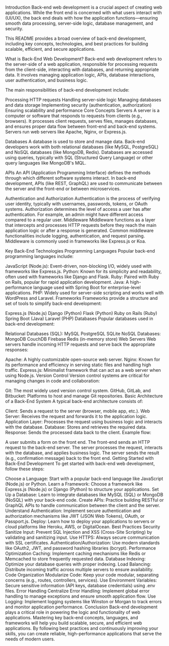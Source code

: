 Introduction
Back-end web development is a crucial aspect of creating web applications. While the front end is concerned with what users interact with (UI/UX), the back end deals with how the application functions—ensuring smooth data processing, server-side logic, database management, and security.

This README provides a broad overview of back-end development, including key concepts, technologies, and best practices for building scalable, efficient, and secure applications.

What is Back-End Web Development?
Back-end web development refers to the server-side of a web application, responsible for processing requests from the client-side, interacting with databases, and returning appropriate data. It involves managing application logic, APIs, database interactions, user authentication, and business logic.

The main responsibilities of back-end development include:

Processing HTTP requests
Handling server-side logic
Managing databases and data storage
Implementing security (authentication, authorization)
Ensuring scalability and performance
Core Concepts
Servers
A server is a computer or software that responds to requests from clients (e.g., browsers). It processes client requests, serves files, manages databases, and ensures proper data flow between front-end and back-end systems. Servers run web servers like Apache, Nginx, or Express.js.

Databases
A database is used to store and manage data. Back-end developers work with both relational databases (like MySQL, PostgreSQL) and NoSQL databases (like MongoDB, Redis). Databases are accessed using queries, typically with SQL (Structured Query Language) or other query languages like MongoDB's MQL.

APIs
An API (Application Programming Interface) defines the methods through which different software systems interact. In back-end development, APIs (like REST, GraphQL) are used to communicate between the server and the front-end or between microservices.

Authentication and Authorization
Authentication is the process of verifying user identity, typically with usernames, passwords, tokens, or OAuth systems.
Authorization determines the level of access a user has after authentication. For example, an admin might have different access compared to a regular user.
Middleware
Middleware functions as a layer that intercepts and processes HTTP requests before they reach the main application logic or after a response is generated. Common middleware functionalities include logging, authentication, and request parsing. Middleware is commonly used in frameworks like Express.js or Koa.

Key Back-End Technologies
Programming Languages
Popular back-end programming languages include:

JavaScript (Node.js): Event-driven, non-blocking I/O, widely used with frameworks like Express.js.
Python: Known for its simplicity and readability, often used with frameworks like Django and Flask.
Ruby: Paired with Ruby on Rails, popular for rapid application development.
Java: A high-performance language used with Spring Boot for enterprise-level applications.
PHP: Widely used for server-side scripting and works well with WordPress and Laravel.
Frameworks
Frameworks provide a structure and set of tools to simplify back-end development:

Express.js (Node.js)
Django (Python)
Flask (Python)
Ruby on Rails (Ruby)
Spring Boot (Java)
Laravel (PHP)
Databases
Popular databases used in back-end development:

Relational Databases (SQL):
MySQL
PostgreSQL
SQLite
NoSQL Databases:
MongoDB
CouchDB
Firebase
Redis (in-memory store)
Web Servers
Web servers handle incoming HTTP requests and serve back the appropriate responses:

Apache: A highly customizable open-source web server.
Nginx: Known for its performance and efficiency in serving static files and handling high traffic.
Express.js: Minimalist framework that can act as a web server when using Node.js.
Version Control
Version control systems are critical for managing changes in code and collaboration:

Git: The most widely used version control system.
GitHub, GitLab, and Bitbucket: Platforms to host and manage Git repositories.
Basic Architecture of a Back-End System
A typical back-end architecture consists of:

Client: Sends a request to the server (browser, mobile app, etc.).
Web Server: Receives the request and forwards it to the application logic.
Application Layer: Processes the request using business logic and interacts with the database.
Database: Stores and retrieves the required data.
Response: Sends the processed data back to the client.
Example flow:

A user submits a form on the front end.
The front-end sends an HTTP request to the back-end server.
The server processes the request, interacts with the database, and applies business logic.
The server sends the result (e.g., confirmation message) back to the front end.
Getting Started with Back-End Development
To get started with back-end web development, follow these steps:

Choose a Language: Start with a popular back-end language like JavaScript (Node.js) or Python.
Learn a Framework: Choose a framework like Express.js (Node.js) or Django (Python) to structure your applications.
Set Up a Database: Learn to integrate databases like MySQL (SQL) or MongoDB (NoSQL) with your back-end code.
Create APIs: Practice building RESTful or GraphQL APIs to handle communication between the client and the server.
Understand Authentication: Implement secure authentication and authorization mechanisms like JWT (JSON Web Tokens), OAuth, or Passport.js.
Deploy: Learn how to deploy your applications to servers or cloud platforms like Heroku, AWS, or DigitalOcean.
Best Practices
Security
Sanitize Input: Prevent SQL Injection and XSS (Cross-Site Scripting) by validating and sanitizing input.
Use HTTPS: Always secure communication with SSL certificates.
Authentication/Authorization: Use modern standards like OAuth2, JWT, and password hashing libraries (bcrypt).
Performance Optimization
Caching: Implement caching mechanisms like Redis or Memcached to store frequently requested data.
Database Indexing: Optimize your database queries with proper indexing.
Load Balancing: Distribute incoming traffic across multiple servers to ensure availability.
Code Organization
Modularize Code: Keep your code modular, separating concerns (e.g., routes, controllers, services).
Use Environment Variables: Secure sensitive information (API keys, database credentials) using .env files.
Error Handling
Centralize Error Handling: Implement global error handling to manage exceptions and ensure smooth application flow.
Use Logging: Implement logging systems like Winston or Morgan to track errors and monitor application performance.
Conclusion
Back-end development plays a critical role in powering the logic and functionality of web applications. Mastering key back-end concepts, languages, and frameworks will help you build scalable, secure, and efficient web applications. By following best practices and continuously improving your skills, you can create reliable, high-performance applications that serve the needs of modern users.
